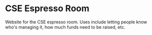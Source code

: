 # CSE Espresso Room
Website for the CSE espresso room.
Uses include letting people know who's managing it, how much funds need to be raised, etc.